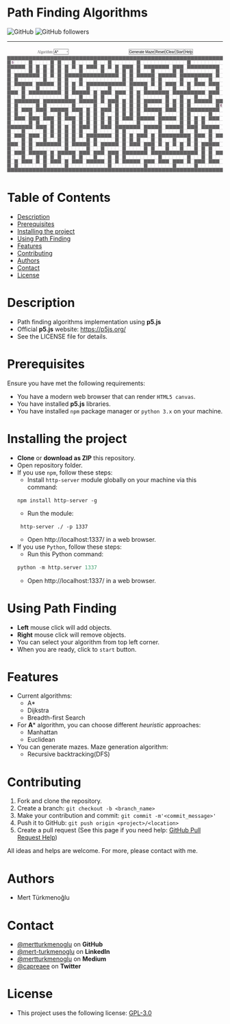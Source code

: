 # Path Finding Algorithms
![GitHub](https://img.shields.io/github/license/mertturkmenoglu/a-star-algorithm) ![GitHub followers](https://img.shields.io/github/followers/mertturkmenoglu.svg?style=social)
***
<img src="assets/example.gif" alt="Example" width="600" height="290" />

# Table of Contents
* [Description](#Description)
* [Prerequisites](#Prerequisites)
* [Installing the project](#installing-the-project)
* [Using Path Finding](#using-path-finding)
* [Features](#Features)
* [Contributing](#Contributing)
* [Authors](#Authors)
* [Contact](#Contact)
* [License](#License)
# Description
* Path finding algorithms implementation using **p5.js**
* Official **p5.js** website: https://p5js.org/
* See the LICENSE file for details.
# Prerequisites
Ensure you have met the following requirements:
* You have a modern web browser that can render `HTML5 canvas`.
* You have installed **p5.js** libraries.
* You have installed `npm` package manager or `python 3.x` on your machine.
# Installing the project
* **Clone** or **download as ZIP** this repository.
* Open repository folder.
* If you use `npm`, follow these steps:
    * Install `http-server` module globally on your machine via this command:  
    ```
    npm install http-server -g
    ```
    * Run the module:  
    ```
     http-server ./ -p 1337
    ```
    * Open <a>http://localhost:1337/</a> in a web browser.
* If you use `Python`, follow these steps:
    * Run this Python command:  
    ```python
    python -m http.server 1337
    ```
    * Open <a>http://localhost:1337/</a> in a web browser.
# Using Path Finding 
* **Left** mouse click will add objects.
* **Right** mouse click will remove objects.
* You can select your algorithm from top left corner.
* When you are ready, click to `start` button.
# Features
* Current algorithms:
    * A*
    * Dijkstra
    * Breadth-first Search
* For **A*** algorithm, you can choose different *heuristic* approaches:
    * Manhattan
    * Euclidean
* You can generate mazes. Maze generation algorithm:
    * Recursive backtracking(DFS)
# Contributing
1. Fork and clone the repository.
2. Create a branch: `git checkout -b <branch_name>`
3. Make your contribution and commit: `git commit -m'<commit_message>'`
4. Push it to GitHub: `git push origin <project>/<location>`
5. Create a pull request (See this page if you need help: [GitHub Pull Request Help](https://help.github.com/en/github/collaborating-with-issues-and-pull-requests/about-pull-requests))
  
All ideas and helps are welcome. For more, please contact with me.
# Authors
* Mert Türkmenoğlu
# Contact
* [@mertturkmenoglu](https://github.com/mertturkmenoglu) on **GitHub**
* [@mert-turkmenoglu](https://www.linkedin.com/in/mert-turkmenoglu/) on **LinkedIn**
* [@mertturkmenoglu](https://medium.com/@mertturkmenoglu) on **Medium**
* [@capreaee](https://twitter.com/capreaee) on **Twitter**
# License
* This project uses the following license: [GPL-3.0](https://www.gnu.org/licenses/gpl-3.0.en.html)

